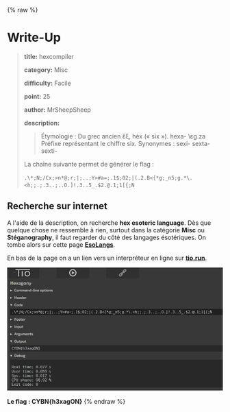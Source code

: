 {% raw %}
# Write-Up
> **title:** hexcompiler
>
> **category:** Misc
>
> **difficulty:** Facile
>
> **point:** 25
>
> **author:** MrSheepSheep
>
> **description:**
>
> > Étymologie : Du grec ancien ἕξ, hèx (« six »). hexa- \ɛɡ.za
> > Préfixe représentant le chiffre six. Synonymes : sexi- sexta- sexti-
>
> La chaîne suivante permet de générer le flag :
>
> `.\*;N;/Cx;>n*@;r;|;..;Y>#a=;.1$;02;|(.2.B<{*g;_n5;g.*\.<h;;.;.3..;..O.]!.3..5_.$2.@.1;1[{;N`

## Recherche sur internet

A l'aide de la description, on recherche **hex esoteric language**. Dès que quelque chose ne ressemble à rien, surtout dans la catégorie **Misc** ou **Stéganography**, il faut regarder du côté des langages ésotériques. On tombe alors sur cette page **[EsoLangs](https://esolangs.org/wiki/Hexagony)**.

En bas de la page on a un lien vers un interpréteur en ligne sur **[tio.run](https://tio.run/#hexagony)**.

![Interpréteur en ligne](images/tio.png)

**Le flag : CYBN{h3xagON}**
{% endraw %}
